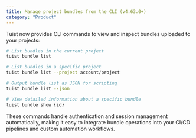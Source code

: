 ```yaml
---
title: Manage project bundles from the CLI (v4.63.0+)
category: "Product"
---
```


Tuist now provides CLI commands to view and inspect bundles uploaded to your projects:

```bash
# List bundles in the current project
tuist bundle list

# List bundles in a specific project
tuist bundle list --project account/project

# Output bundle list as JSON for scripting
tuist bundle list --json

# View detailed information about a specific bundle
tuist bundle show {id}
```

These commands handle authentication and session management automatically, making it easy to integrate bundle operations into your CI/CD pipelines and custom automation workflows.

